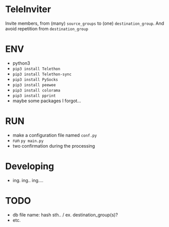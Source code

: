# TeleInviter
Invite members, from (many) `source_groups` to (one) `destination_group`.
And avoid repetition from `destination_group`

# ENV
- python3
- `pip3 install Telethon`
- `pip3 install Telethon-sync`
- `pip3 install PySocks`
- `pip3 install peewee`
- `pip3 install colorama`
- `pip3 install pprint`
- maybe some packages I forgot...

# RUN
- make a configuration file named `conf.py`
- run `py main.py`
- two confirmation during the processing

# Developing
- ing. ing.. ing....


# TODO
- db file name: hash sth.. / ex. destination_group(s)?
- etc.
